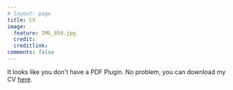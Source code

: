 ```yaml
---
# layout: page
title: CV
image:
  feature: IMG_058.jpg
  credit: 
  creditlink: 
comments: false
---
```


<div id="pdf">
  <object width="100%" height="100%" type="application/pdf" data="AlistairEverettCV.pdf#pagemode=none" id="pdf_content">
    <p>It looks like you don't have a PDF Plugin.
      No problem, you can download my CV <a href="AlistairEverettCV.pdf">here</a>.</p>
  </object>
</div>
 

